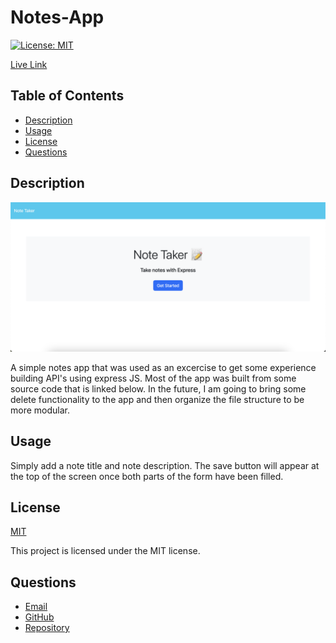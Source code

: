 # Notes-App  
  [![License: MIT](https://img.shields.io/badge/License-MIT-yellow.svg)](https://opensource.org/licenses/MIT)

[Live Link](https://umbelth94.github.io/Notes-App/)

## Table of Contents
- [Description](#description)
- [Usage](#usage)
- [License](#license)
- [Questions](#questions)

## Description

![Screenshot Of Webpage](./public/screenshot.png)
      
A simple notes app that was used as an excercise to get some experience building API's using express JS. Most of the app was built from some source code that is linked below.  In the future, I am going to bring some delete functionality to the app and then organize the file structure to be more modular. 



## Usage
  
Simply add a note title and note description.  The save button will appear at the top of the screen once both parts of the form have been filled.  

## License
[MIT](https://opensource.org/licenses/MIT)

This project is licensed under the MIT license.





## Questions
- [Email](mailto:Umbelth94@gmail.com)
- [GitHub](https://github.com/Umbelth94)
- [Repository](https://github.com/Umbelth94/Notes-App)